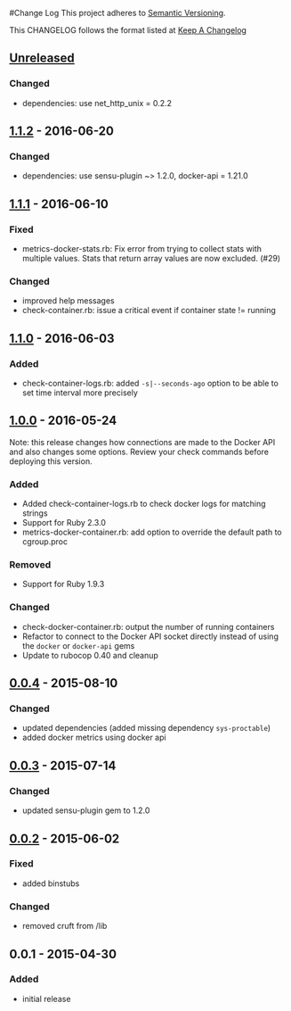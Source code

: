 #Change Log
This project adheres to [Semantic Versioning](http://semver.org/).

This CHANGELOG follows the format listed at [Keep A Changelog](http://keepachangelog.com/)

## [Unreleased]

### Changed

- dependencies: use net\_http\_unix = 0.2.2


## [1.1.2] - 2016-06-20
### Changed
- dependencies: use sensu-plugin ~> 1.2.0, docker-api = 1.21.0

## [1.1.1] - 2016-06-10
### Fixed
- metrics-docker-stats.rb: Fix error from trying to collect stats with multiple values. Stats that return array values are now excluded. (#29)

### Changed
- improved help messages
- check-container.rb: issue a critical event if container state != running

## [1.1.0] - 2016-06-03
### Added
- check-container-logs.rb: added `-s|--seconds-ago` option to be able to set time interval more precisely

## [1.0.0] - 2016-05-24
Note: this release changes how connections are made to the Docker API and also
changes some options. Review your check commands before deploying this version.

### Added
- Added check-container-logs.rb to check docker logs for matching strings
- Support for Ruby 2.3.0
- metrics-docker-container.rb: add option to override the default path to cgroup.proc

### Removed
- Support for Ruby 1.9.3

### Changed
- check-docker-container.rb: output the number of running containers
- Refactor to connect to the Docker API socket directly instead of using the `docker` or `docker-api` gems
- Update to rubocop 0.40 and cleanup

## [0.0.4] - 2015-08-10
### Changed
- updated dependencies (added missing dependency `sys-proctable`)
- added docker metrics using docker api

## [0.0.3] - 2015-07-14
### Changed
- updated sensu-plugin gem to 1.2.0

## [0.0.2] - 2015-06-02
### Fixed
- added binstubs

### Changed
- removed cruft from /lib

## 0.0.1 - 2015-04-30
### Added
- initial release

[Unreleased]: https://github.com/sensu-plugins/sensu-plugins-docker/compare/1.1.2...HEAD
[1.1.2]: https://github.com/sensu-plugins/sensu-plugins-docker/compare/1.1.1...1.1.2
[1.1.1]: https://github.com/sensu-plugins/sensu-plugins-docker/compare/1.1.0...1.1.1
[1.1.0]: https://github.com/sensu-plugins/sensu-plugins-docker/compare/1.0.0...1.1.0
[1.0.0]: https://github.com/sensu-plugins/sensu-plugins-docker/compare/0.0.4...1.0.0
[0.0.4]: https://github.com/sensu-plugins/sensu-plugins-docker/compare/0.0.3...0.0.4
[0.0.3]: https://github.com/sensu-plugins/sensu-plugins-docker/compare/0.0.2...0.0.3
[0.0.2]: https://github.com/sensu-plugins/sensu-plugins-docker/compare/0.0.1...0.0.2
